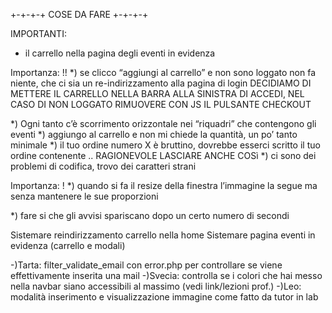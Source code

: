 +-+-+-+ COSE DA FARE +-+-+-+

IMPORTANTI:
- il carrello nella pagina degli eventi in evidenza

Importanza: !!
*) se clicco “aggiungi al carrello” e non sono loggato non fa niente, che ci sia un re-indirizzamento alla pagina di login
	DECIDIAMO DI METTERE IL CARRELLO NELLA BARRA ALLA SINISTRA DI ACCEDI, NEL CASO DI NON LOGGATO RIMUOVERE CON JS IL PULSANTE CHECKOUT
<!-- *) la registrazione sembra non andare, dice che è avvenuta correttamente ma quando provo ad accedere dice che la password è sbagliata FALZO -->
<!-- *) nei “i miei dati” il bottone “modifica dati” si deve chiamare “salva modifiche”, senno non si capisce FATTO -->
*) Ogni tanto c’è scorrimento orizzontale nei “riquadri” che contengono gli eventi
*) aggiungo al carrello e non mi chiede la quantità, un po’ tanto minimale
*) il tuo ordine numero X è bruttino, dovrebbe esserci scritto il tuo ordine contenente .. RAGIONEVOLE LASCIARE ANCHE COSì
*) ci sono dei problemi di codifica, trovo dei caratteri strani
<!-- *) Sono dentro all’organizzatore e quando clicco su “modifica” per l’evento dei dogo data e ora sono vuoti e sono in rosso e dice che rimane un posto, se chiudo dice che i biglietti rimasti sono zero, qualcosina forse non va lì -->

Importanza: !
*) quando si fa il resize della finestra l’immagine la segue ma senza mantenere le sue proporzioni
<!-- *) “accedi”, “registrati” e “uniticket” si devono almeno illuminare di bianco quando ci passo sopra col mouse -->
<!-- *) le tabelle hanno i dati sfasati rispetto ai titoli  QUESTA DAVA ERRORE CON SAFARI (I TD NON SEGUIVANO I TH HEADERS A CUI SI RIFERIVANO) MA CON CHROME A ME VA LISCIO -->
<!-- *) se il carrello è vuoto la riga con “evento, q.tà, prezzo” non dovrebbe esserci -->
<!-- *) quando schiaccio su “vedi tutte le notifiche” il background diventa blu con scritta blu -->
*) fare si che gli avvisi spariscano dopo un certo numero di secondi

Sistemare reindirizzamento carrello nella home
Sistemare pagina eventi in evidenza (carrello e modali)

-)Tarta: filter_validate_email con error.php per controllare se viene effettivamente inserita una mail
-)Svecia: controlla se i colori che hai messo nella navbar siano accessibili al massimo (vedi link/lezioni prof.)
-)Leo: modalità inserimento e visualizzazione immagine come fatto da tutor in lab
